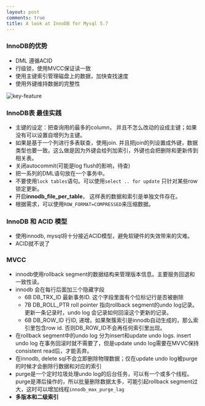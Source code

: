 ```yaml
---
layout: post
comments: true
title: A look at InnoDB for Mysql 5.7
---
```


### InnoDB的优势
- DML 遵循ACID
- 行级锁，使用MVCC保证读一致
- 使用主键索引管理磁盘上的数据，加快查找速度
- 使用外键维持数据的完整性

![key-feature](../../images/innodb-key-features.png)

### InnoDB表 最佳实践
- 主键的设定：把查询用的最多的column， 并且不怎么改动的设成主键；如果没有可以设置自增列为主键。
- 如果是基于一个列进行多表联查，使用join. 并且把join的列设置成外键，数据类型也要一致。这么做是因为外键会给列加索引，外键也会把删除和更新传到相关表。
- 关闭autocommit(可能是log flush的影响，待查)
- 把一系列的DML语句放在一个事务中。
- 不要使用`lock tables`语句。可以使用`select .. for update` 只针对某些row锁定更新。
- 开启**innodb_file_per_table**， 这样表的数据和索引是单独文件存在。
- 根据需求，可以使用`ROW_FORMAT=COMPRESSED`来压缩数据。

### InnoDB 和 ACID 模型
- 使用innodb, mysql将十分接近ACID模型，避免软硬件的失效带来的灾难。
- ACID就不说了

### MVCC
- innodb使用rollback segment的数据结构来管理版本信息。主要服务回退和一致性读。
- innodb 会在每行后面加三个隐藏字段
    - 6B DB_TRX_ID 最新事务ID. 这个字段里面有个位标记行是否被删除
    - 7B DB_ROLL_PTR roll pointer 指向rollback segment的undo log记录。 更新一条记录时，undo log 会记录如何回滚这个更新的记录。
    - 6B DB_ROW_ID 行ID, 递增。如果聚簇索引是innodb自动生成的，那么索引里包含row id. 否则DB_ROW_ID不会再任何索引里出现。
- 在rollback segment中的undo log 分为insert和update undo logs. insert undo log 在事务回滚时就不需要了，但是update undo log需要在MVVC保持consistent read后，才能丢弃。    
- 在innodb, delete sql不会立即删除物理数据；仅在update undo log被purge的时候才会删除行数据和对应的索引
- purge是一个定时垃圾处理undo log的后台任务，可以有一个或多个线程。purge是滞后操作的，所以批量删除数据太多，可能引起rollback segment过大，这时可以增加线程`innodb_max_purge_lag`
- **多版本和二级索引**
    